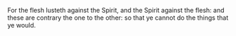 For the flesh lusteth against the Spirit, and the Spirit against the flesh: and these are contrary the one to the other: so that ye cannot do the things that ye would.
